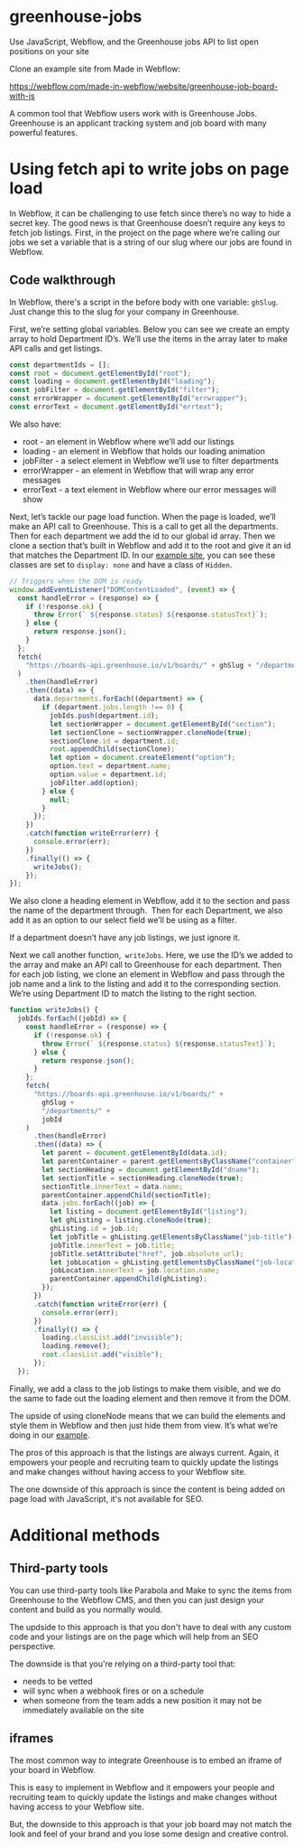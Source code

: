 # greenhouse-jobs

Use JavaScript, Webflow, and the Greenhouse jobs API to list open positions on your site

Clone an example site from Made in Webflow:

https://webflow.com/made-in-webflow/website/greenhouse-job-board-with-js

A common tool that Webflow users work with is Greenhouse Jobs. Greenhouse is an applicant tracking system and job board with many powerful features.

# Using fetch api to write jobs on page load

In Webflow, it can be challenging to use fetch since there’s no way to hide a secret key. The good news is that Greenhouse doesn’t require any keys to fetch job listings. First, in the project on the page where we’re calling our jobs we set a variable that is a string of our slug where our jobs are found in Webflow.

## Code walkthrough

In Webflow, there's a script in the before body with one variable: `ghSlug`. Just change this to the slug for your company in Greenhouse.

First, we’re setting global variables. Below you can see we create an empty array to hold Department ID’s. We’ll use the items in the array later to make API calls and get listings.

```js
const departmentIds = [];
const root = document.getElementById("root");
const loading = document.getElementById("loading");
const jobFilter = document.getElementById("filter");
const errorWrapper = document.getElementById("errwrapper");
const errorText = document.getElementById("errtext");
```

We also have:

- root - an element in Webflow where we’ll add our listings
- loading - an element in Webflow that holds our loading animation
- jobFilter - a select element in Webflow we’ll use to filter departments
- errorWrapper - an element in Webflow that will wrap any error messages
- errorText - a text element in Webflow where our error messages will show

Next, let’s tackle our page load function. When the page is loaded, we’ll make an API call to Greenhouse. This is a call to get all the departments. Then for each department we add the id to our global id array. Then we clone a section that’s built in Webflow and add it to the root and give it an id that matches the Department ID. In our [example site](https://webflow.com/made-in-webflow/website/greenhouse-job-board-with-js), you can see these classes are set to `display: none` and have a class of `Hidden`.

```js
// Triggers when the DOM is ready
window.addEventListener("DOMContentLoaded", (event) => {
  const handleError = (response) => {
    if (!response.ok) {
      throw Error(` ${response.status} ${response.statusText}`);
    } else {
      return response.json();
    }
  };
  fetch(
    "https://boards-api.greenhouse.io/v1/boards/" + ghSlug + "/departments/"
  )
    .then(handleError)
    .then((data) => {
      data.departments.forEach((department) => {
        if (department.jobs.length !== 0) {
          jobIds.push(department.id);
          let sectionWrapper = document.getElementById("section");
          let sectionClone = sectionWrapper.cloneNode(true);
          sectionClone.id = department.id;
          root.appendChild(sectionClone);
          let option = document.createElement("option");
          option.text = department.name;
          option.value = department.id;
          jobFilter.add(option);
        } else {
          null;
        }
      });
    })
    .catch(function writeError(err) {
      console.error(err);
    })
    .finally(() => {
      writeJobs();
    });
});
```

We also clone a heading element in Webflow, add it to the section and pass the name of the department through.
‍
Then for each Department, we also add it as an option to our select field we’ll be using as a filter.

If a department doesn’t have any job listings, we just ignore it.

Next we call another function,` writeJobs`. Here, we use the ID’s we added to the array and make an API call to Greenhouse for each department. Then for each job listing, we clone an element in Webflow and pass through the job name and a link to the listing and add it to the corresponding section. We’re using Department ID to match the listing to the right section.

```js
function writeJobs() {
  jobIds.forEach((jobId) => {
    const handleError = (response) => {
      if (!response.ok) {
        throw Error(` ${response.status} ${response.statusText}`);
      } else {
        return response.json();
      }
    };
    fetch(
      "https://boards-api.greenhouse.io/v1/boards/" +
        ghSlug +
        "/departments/" +
        jobId
    )
      .then(handleError)
      .then((data) => {
        let parent = document.getElementById(data.id);
        let parentContainer = parent.getElementsByClassName("container")[0];
        let sectionHeading = document.getElementById("dname");
        let sectionTitle = sectionHeading.cloneNode(true);
        sectionTitle.innerText = data.name;
        parentContainer.appendChild(sectionTitle);
        data.jobs.forEach((job) => {
          let listing = document.getElementById("listing");
          let ghListing = listing.cloneNode(true);
          ghListing.id = job.id;
          let jobTitle = ghListing.getElementsByClassName("job-title")[0];
          jobTitle.innerText = job.title;
          jobTitle.setAttribute("href", job.absolute_url);
          let jobLocation = ghListing.getElementsByClassName("job-location")[0];
          jobLocation.innerText = job.location.name;
          parentContainer.appendChild(ghListing);
        });
      })
      .catch(function writeError(err) {
        console.error(err);
      })
      .finally(() => {
        loading.classList.add("invisible");
        loading.remove();
        root.classList.add("visible");
      });
  });
```

Finally, we add a class to the job listings to make them visible, and we do the same to fade out the loading element and then remove it from the DOM.

The upside of using cloneNode means that we can build the elements and style them in Webflow and then just hide them from view. It’s what we’re doing in our [example](https://webflow.com/made-in-webflow/website/greenhouse-job-board-with-js).

The pros of this approach is that the listings are always current. Again, it empowers your people and recruiting team to quickly update the listings and make changes without having access to your Webflow site.

The one downside of this approach is since the content is being added on page load with JavaScript, it's not available for SEO.

# Additional methods

## Third-party tools

You can use third-party tools like Parabola and Make to sync the items from Greenhouse to the Webflow CMS, and then you can just design your content and build as you normally would.

The updside to this approach is that you don't have to deal with any custom code and your listings are on the page which will help from an SEO perspective.

The downside is that you're relying on a third-party tool that:

- needs to be vetted
- will sync when a webhook fires or on a schedule
- when someone from the team adds a new position it may not be immediately available on the site

## iframes

The most common way to integrate Greenhouse is to embed an iframe of your board in Webflow.

This is easy to implement in Webflow and it empowers your people and recruiting team to quickly update the listings and make changes without having access to your Webflow site.

‍But, the downside to this approach is that your job board may not match the look and feel of your brand and you lose some design and creative control.
